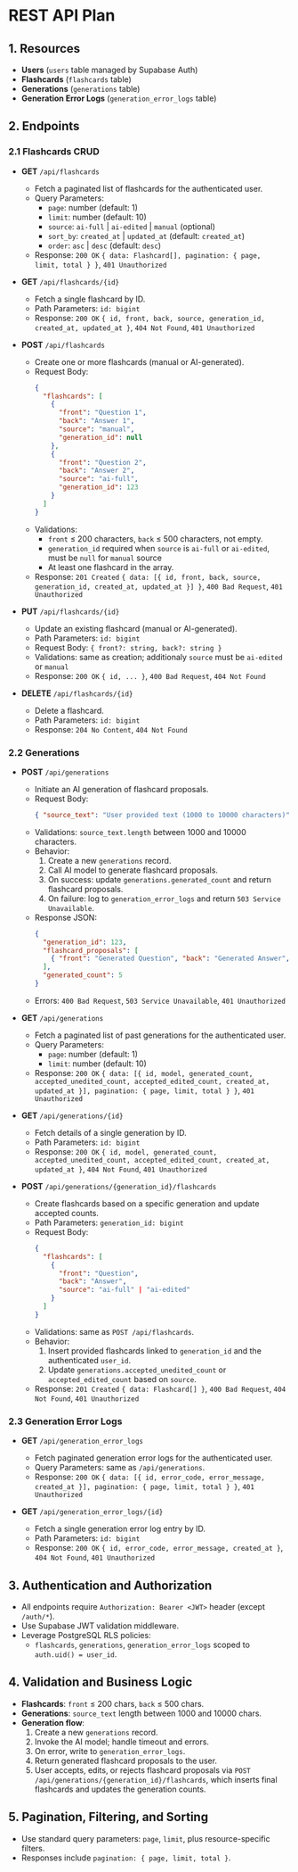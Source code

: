 # REST API Plan

## 1. Resources
- **Users** (`users` table managed by Supabase Auth)
- **Flashcards** (`flashcards` table)
- **Generations** (`generations` table)
- **Generation Error Logs** (`generation_error_logs` table)

## 2. Endpoints

### 2.1 Flashcards CRUD

- **GET** `/api/flashcards`
  - Fetch a paginated list of flashcards for the authenticated user.
  - Query Parameters:
    - `page`: number (default: 1)
    - `limit`: number (default: 10)
    - `source`: `ai-full` | `ai-edited` | `manual` (optional)
    - `sort_by`: `created_at` | `updated_at` (default: `created_at`)
    - `order`: `asc` | `desc` (default: `desc`)
  - Response: `200 OK` `{ data: Flashcard[], pagination: { page, limit, total } }`, `401 Unauthorized`

- **GET** `/api/flashcards/{id}`
  - Fetch a single flashcard by ID.
  - Path Parameters: `id: bigint`
  - Response: `200 OK` `{ id, front, back, source, generation_id, created_at, updated_at }`, `404 Not Found`, `401 Unauthorized`

- **POST** `/api/flashcards`
  - Create one or more flashcards (manual or AI-generated).
  - Request Body:
    ```json
    {
      "flashcards": [
        {
          "front": "Question 1",
          "back": "Answer 1",
          "source": "manual",
          "generation_id": null
        },
        {
          "front": "Question 2",
          "back": "Answer 2",
          "source": "ai-full",
          "generation_id": 123
        }
      ]
    }
    ```
  - Validations:
    - `front` ≤ 200 characters, `back` ≤ 500 characters, not empty.
    - `generation_id` required when `source` is `ai-full` or `ai-edited`, must be `null` for `manual` source
    - At least one flashcard in the array.
  - Response: `201 Created` `{ data: [{ id, front, back, source, generation_id, created_at, updated_at }] }`, `400 Bad Request`, `401 Unauthorized`

- **PUT** `/api/flashcards/{id}`
  - Update an existing flashcard (manual or AI-generated).
  - Path Parameters: `id: bigint`
  - Request Body: `{ front?: string, back?: string }`
  - Validations: same as creation; additionaly `source` must be `ai-edited` or `manual`
  - Response: `200 OK` `{ id, ... }`, `400 Bad Request`, `404 Not Found`

- **DELETE** `/api/flashcards/{id}`
  - Delete a flashcard.
  - Path Parameters: `id: bigint`
  - Response: `204 No Content`, `404 Not Found`

### 2.2 Generations

- **POST** `/api/generations`
  - Initiate an AI generation of flashcard proposals.
  - Request Body:
    ```json
    { "source_text": "User provided text (1000 to 10000 characters)" }
    ```
  - Validations: `source_text.length` between 1000 and 10000 characters.
  - Behavior:
    1. Create a new `generations` record.
    2. Call AI model to generate flashcard proposals.
    3. On success: update `generations.generated_count` and return flashcard proposals.
    4. On failure: log to `generation_error_logs` and return `503 Service Unavailable`.
  - Response JSON:
    ```json
    {
      "generation_id": 123,
      "flashcard_proposals": [
        { "front": "Generated Question", "back": "Generated Answer", "source": "ai-full" }
      ],
      "generated_count": 5
    }
    ```
  - Errors: `400 Bad Request`, `503 Service Unavailable`, `401 Unauthorized`

- **GET** `/api/generations`
  - Fetch a paginated list of past generations for the authenticated user.
  - Query Parameters:
    - `page`: number (default: 1)
    - `limit`: number (default: 10)
  - Response: `200 OK` `{ data: [{ id, model, generated_count, accepted_unedited_count, accepted_edited_count, created_at, updated_at }], pagination: { page, limit, total } }`, `401 Unauthorized`

- **GET** `/api/generations/{id}`
  - Fetch details of a single generation by ID.
  - Path Parameters: `id: bigint`
  - Response: `200 OK` `{ id, model, generated_count, accepted_unedited_count, accepted_edited_count, created_at, updated_at }`, `404 Not Found`, `401 Unauthorized`

- **POST** `/api/generations/{generation_id}/flashcards`
  - Create flashcards based on a specific generation and update accepted counts.
  - Path Parameters: `generation_id: bigint`
  - Request Body:
    ```json
    {
      "flashcards": [
        {
          "front": "Question",
          "back": "Answer",
          "source": "ai-full" | "ai-edited"
        }
      ]
    }
    ```
  - Validations: same as `POST /api/flashcards`.
  - Behavior:
    1. Insert provided flashcards linked to `generation_id` and the authenticated `user_id`.
    2. Update `generations.accepted_unedited_count` or `accepted_edited_count` based on `source`.
  - Response: `201 Created` `{ data: Flashcard[] }`, `400 Bad Request`, `404 Not Found`, `401 Unauthorized`

### 2.3 Generation Error Logs

- **GET** `/api/generation_error_logs`
  - Fetch paginated generation error logs for the authenticated user.
  - Query Parameters: same as `/api/generations`.
  - Response: `200 OK` `{ data: [{ id, error_code, error_message, created_at }], pagination: { page, limit, total } }`, `401 Unauthorized`

- **GET** `/api/generation_error_logs/{id}`
  - Fetch a single generation error log entry by ID.
  - Path Parameters: `id: bigint`
  - Response: `200 OK` `{ id, error_code, error_message, created_at }`, `404 Not Found`, `401 Unauthorized`

## 3. Authentication and Authorization
- All endpoints require `Authorization: Bearer <JWT>` header (except `/auth/*`).
- Use Supabase JWT validation middleware.
- Leverage PostgreSQL RLS policies:
  - `flashcards`, `generations`, `generation_error_logs` scoped to `auth.uid() = user_id`.

## 4. Validation and Business Logic
- **Flashcards**: `front` ≤ 200 chars, `back` ≤ 500 chars.
- **Generations**: `source_text` length between 1000 and 10000 chars.
- **Generation flow**:
  1. Create a new `generations` record.
  2. Invoke the AI model; handle timeout and errors.
  3. On error, write to `generation_error_logs`.
  4. Return generated flashcard proposals to the user.
  5. User accepts, edits, or rejects flashcard proposals via `POST /api/generations/{generation_id}/flashcards`, which inserts final flashcards and updates the generation counts.

## 5. Pagination, Filtering, and Sorting
- Use standard query parameters: `page`, `limit`, plus resource-specific filters.
- Responses include `pagination: { page, limit, total }`.